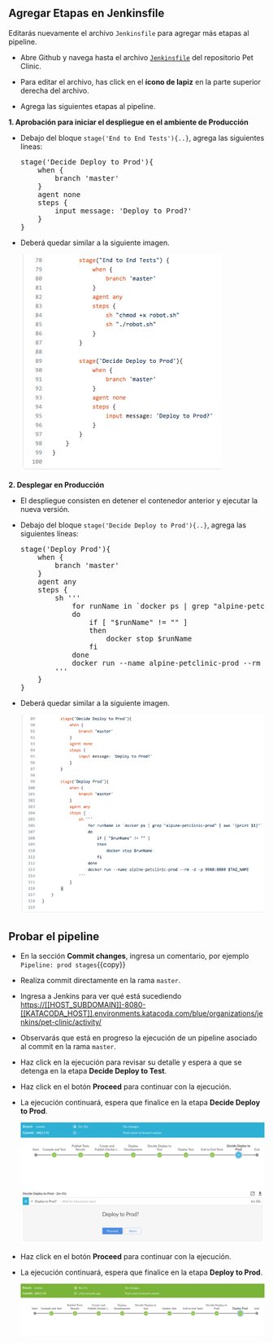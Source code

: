 ## Agregar Etapas en Jenkinsfile

Editarás nuevamente el archivo `Jenkinsfile` para agregar más etapas al pipeline.

* Abre Github y navega hasta el archivo [`Jenkinsfile`](https://[[HOST_SUBDOMAIN]]-9876-[[KATACODA_HOST]].environments.katacoda.com/#jenkinsfile) del repositorio Pet Clinic.

* Para editar el archivo, has click en el **ícono de lapiz** en la parte superior derecha del archivo.

* Agrega las siguientes etapas al pipeline.

**1. Aprobación para iniciar el despliegue en el ambiente de Producción** 

* Debajo del bloque `stage('End to End Tests'){..}`, agrega las siguientes líneas:

  <pre class="file" data-target="clipboard">
  stage('Decide Deploy to Prod'){
      when {
          branch 'master'
      }
      agent none
      steps {
          input message: 'Deploy to Prod?'
      }            
  }
  </pre>

* Deberá quedar similar a la siguiente imagen.

  ![Jenkinsfile Decide Deploy Prod](./assets/jenkinsfile-decide-deploy-prod.png)

**2. Desplegar en Producción** 

* El despliegue consisten en detener el contenedor anterior y ejecutar la nueva versión.

* Debajo del bloque `stage('Decide Deploy to Prod'){..}`, agrega las siguientes líneas:

  <pre class="file" data-target="clipboard">
  stage('Deploy Prod'){
      when {
          branch 'master'
      }
      agent any
      steps {
          sh '''
              for runName in `docker ps | grep "alpine-petclinic-prod" | awk '{print $1}'`
              do
                  if [ "$runName" != "" ]
                  then
                      docker stop $runName
                  fi
              done
              docker run --name alpine-petclinic-prod --rm -d -p 9968:8080 $TAG_NAME
          '''
      }
  }   
  </pre>

* Deberá quedar similar a la siguiente imagen.

  ![Jenkinsfile End to End Test](./assets/jenkinsfile-deploy-prod.png)

## Probar el pipeline

* En la sección **Commit changes**, ingresa un comentario, por ejemplo `Pipeline: prod stages`{{copy}}

* Realiza commit directamente en la rama `master`.

* Ingresa a Jenkins para ver qué está sucediendo <a href="https://[[HOST_SUBDOMAIN]]-8080-[[KATACODA_HOST]].environments.katacoda.com/blue/organizations/jenkins/pet-clinic/activity/" target="jenkins">https://[[HOST_SUBDOMAIN]]-8080-[[KATACODA_HOST]].environments.katacoda.com/blue/organizations/jenkins/pet-clinic/activity/</a>

* Observarás que está en progreso la ejecución de un pipeline asociado al commit en la rama `master`.

* Haz click en la ejecución para revisar su detalle y espera a que se detenga en la etapa **Decide Deploy to Test**.

* Haz click en el botón **Proceed** para continuar con la ejecución.

* La ejecución continuará, espera que finalice en la etapa **Decide Deploy to Prod**.

  ![Pipeline Decide Deploy Prod](./assets/pipeline-decide-deploy-prod.png)

* Haz click en el botón **Proceed** para continuar con la ejecución.

* La ejecución continuará, espera que finalice en la etapa **Deploy to Prod**.

  ![Pipeline Deploy Prod](./assets/pipeline-deploy-prod.png)